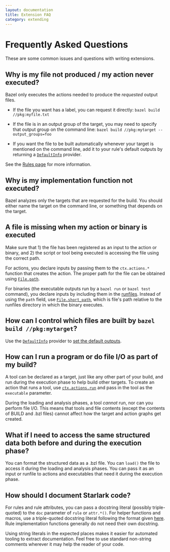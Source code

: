 ```yaml
---
layout: documentation
title: Extension FAQ
category: extending
---
```


# Frequently Asked Questions

These are some common issues and questions with writing extensions.

## Why is my file not produced / my action never executed?

Bazel only executes the actions needed to produce the *requested* output files.

* If the file you want has a label, you can request it directly:
  `bazel build //pkg:myfile.txt`

* If the file is in an output group of the target, you may need to specify that
  output group on the command line:
  `bazel build //pkg:mytarget --output_groups=foo`

* If you want the file to be built automatically whenever your target is
  mentioned on the command line, add it to your rule's default outputs by
  returning a [`DefaultInfo`](lib/globals.html#DefaultInfo) provider.

See the [Rules page](rules.md#requesting-output-files) for more information.

## Why is my implementation function not executed?

Bazel analyzes only the targets that are requested for the build. You should
either name the target on the command line, or something that depends on the
target.

## A file is missing when my action or binary is executed

Make sure that 1) the file has been registered as an input to the action or
binary, and 2) the script or tool being executed is accessing the file using the
correct path.

For actions, you declare inputs by passing them to the `ctx.actions.*` function
that creates the action. The proper path for the file can be obtained using
[`File.path`](lib/File.html#path).

For binaries (the executable outputs run by a `bazel run` or `bazel test`
command), you declare inputs by including them in the
[runfiles](rules.md#runfiles). Instead of using the `path` field, use
[`File.short_path`](lib/File.html#short_path), which is file's path relative to
the runfiles directory in which the binary executes.

## How can I control which files are built by `bazel build //pkg:mytarget`?

Use the [`DefaultInfo`](lib/globals.html#DefaultInfo) provider to
[set the default outputs](rules.md#requesting-output-files).

## How can I run a program or do file I/O as part of my build?

A tool can be declared as a target, just like any other part of your build, and
run during the execution phase to help build other targets. To create an action
that runs a tool, use [`ctx.actions.run`](lib/actions.html#run) and pass in the
tool as the `executable` parameter.

During the loading and analysis phases, a tool *cannot* run, nor can you perform
file I/O. This means that tools and file contents (except the contents of BUILD
and .bzl files) cannot affect how the target and action graphs get created.

## What if I need to access the same structured data both before and during the execution phase?

You can format the structured data as a .bzl file. You can `load()` the file to
access it during the loading and analysis phases. You can pass it as an input or
runfile to actions and executables that need it during the execution phase.

## How should I document Starlark code?

For rules and rule attributes, you can pass a docstring literal (possibly
triple-quoted) to the `doc` parameter of `rule` or `attr.*()`. For helper
functions and macros, use a triple-quoted docstring literal following the format
given [here](https://github.com/bazelbuild/buildtools/blob/master/WARNINGS.md#function-docstring).
Rule implementation functions generally do not need their own docstring.

Using string literals in the expected places makes it easier for automated
tooling to extract documentation. Feel free to use standard non-string comments
wherever it may help the reader of your code.
